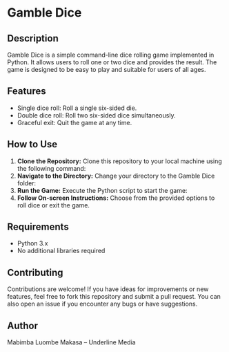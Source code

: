 # Gamble Dice

## Description
Gamble Dice is a simple command-line dice rolling game implemented in Python. It allows users to roll one or two dice and provides the result. The game is designed to be easy to play and suitable for users of all ages.

## Features
- Single dice roll: Roll a single six-sided die.
- Double dice roll: Roll two six-sided dice simultaneously.
- Graceful exit: Quit the game at any time.

## How to Use
1.	**Clone the Repository:** Clone this repository to your local machine using the following command:
2.	**Navigate to the Directory:** Change your directory to the Gamble Dice folder:
3.	 **Run the Game:** Execute the Python script to start the game: 
4.	**Follow On-screen Instructions:** Choose from the provided options to roll dice or exit the game.

## Requirements
- Python 3.x
- No additional libraries required

## Contributing
Contributions are welcome! If you have ideas for improvements or new features, feel free to fork this repository and submit a pull request. You can also open an issue if you encounter any bugs or have suggestions.

## Author
Mabimba Luombe Makasa – Underline Media
